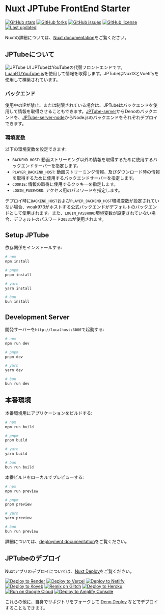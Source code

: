 # Nuxt JPTube FrontEnd Starter
[![GitHub stars](https://img.shields.io/github/stars/woak973/JPTube)](https://github.com/woak973/JPTube/stargazers)
[![GitHub forks](https://img.shields.io/github/forks/woak973/JPTube)](https://github.com/woak973/JPTube/network)
[![GitHub issues](https://img.shields.io/github/issues/woak973/JPTube)](https://github.com/woak973/JPTube/issues)
[![GitHub license](https://img.shields.io/github/license/woak973/JPTube)](https://github.com/woak973/JPTube/blob/master/LICENSE)
[![Last updated](https://img.shields.io/github/last-commit/woak973/JPTube)](https://github.com/woak973/JPTube/commits/master)

Nuxtの詳細については、[Nuxt documentation](https://nuxt.com/docs/getting-started/introduction)をご覧ください。

## JPTubeについて
![JPTube UI](https://github.com/user-attachments/assets/42e33aae-992c-4dae-8067-ce707310d57b)
JPTubeはYouTubeの代替フロントエンドです。[LuanRT/YouTube.js](https://github.com/LuanRT/YouTube.js)を使用して情報を取得します。JPTubeはNuxt3とVuetifyを使用して構築されています。

### バックエンド

使用中のIPが禁止、または制限されている場合は、JPTubeはバックエンドを使用して情報を取得させることもできます。[JPTube-server](https://github.com/woak973/JPTube-server)からDenoのバックエンドを、[JPTube-server-node](https://github.com/woak973/JPTube-server-node)からNode.jsのバックエンドをそれぞれデプロイできます。

### 環境変数

以下の環境変数を設定できます:

- `BACKEND_HOST`: 動画ストリーミング以外の情報を取得するために使用するバックエンドサーバーを指定します。
- `PLAYER_BACKEND_HOST`: 動画ストリーミング情報、及びダウンロード時の情報を取得するために使用するバックエンドサーバーを指定します。
- `COOKIE`: 情報の取得に使用するクッキーを指定します。
- `LOGIN_PASSWORD`: アクセス用のパスワードを指定します。

デプロイ時に`BACKEND_HOST`および`PLAYER_BACKEND_HOST`環境変数が設定されていない場合、woak973がホストする公式バックエンドがデフォルトのバックエンドとして使用されます。また、`LOGIN_PASSWORD`環境変数が設定されていない場合、デフォルトのパスワード`20531`が使用されます。

## Setup JPTube

依存関係をインストールする:

```bash
# npm
npm install

# pnpm
pnpm install

# yarn
yarn install

# bun
bun install
```

## Development Server

開発サーバーを`http://localhost:3000`で起動する:

```bash
# npm
npm run dev

# pnpm
pnpm dev

# yarn
yarn dev

# bun
bun run dev
```

## 本番環境

本番環境用にアプリケーションをビルドする:

```bash
# npm
npm run build

# pnpm
pnpm build

# yarn
yarn build

# bun
bun run build
```

本番ビルドをローカルでプレビューする:

```bash
# npm
npm run preview

# pnpm
pnpm preview

# yarn
yarn preview

# bun
bun run preview
```

詳細については、[deployment documentation](https://nuxt.com/docs/getting-started/deployment)をご覧ください。

## JPTubeのデプロイ

Nuxtアプリのデプロイについては、[Nuxt Deploy](https://nuxt.com/deploy)をご覧ください。

[![Deploy to Render](https://render.com/images/deploy-to-render-button.svg)](https://render.com/deploy?repo=https://github.com/woak973/JPTube)
[![Deploy to Vercel](https://binbashbanana.github.io/deploy-buttons/buttons/official/vercel.svg)](https://vercel.com/new/clone?repository-url=https://github.com/woak973/JPTube)
[![Deploy to Netlify](https://binbashbanana.github.io/deploy-buttons/buttons/official/netlify.svg)](https://app.netlify.com/start/deploy?repository=https://github.com/woak973/JPTube)
[![Deploy to Koyeb](https://binbashbanana.github.io/deploy-buttons/buttons/official/koyeb.svg)](https://app.koyeb.com/deploy?type=git&repository=github.com/woak973/JPTube&branch=master&name=jptube)
[![Remix on Glitch](https://cdn.glitch.com/2703baf2-b643-4da7-ab91-7ee2a2d00b5b%2Fremix-button.svg)](https://glitch.com/edit/#!/import/github/woak973/JPTube)
[![Deploy to Heroku](https://binbashbanana.github.io/deploy-buttons/buttons/official/heroku.svg)](https://heroku.com/deploy/?template=https://github.com/woak973/JPTube)
[![Run on Google Cloud](https://binbashbanana.github.io/deploy-buttons/buttons/official/googlecloud.svg)](https://deploy.cloud.run/?git_repo=https://github.com/woak973/JPTube)
[![Deploy to Amplify Console](https://binbashbanana.github.io/deploy-buttons/buttons/remade/amplifyconsole.svg)](https://console.aws.amazon.com/amplify/home#/deploy?repo=https://github.com/woak973/JPTube)

これらの他に、自身でリポジトリをフォークして [Deno Deploy](https://deno.com/deploy) などでデプロイすることもできます。
